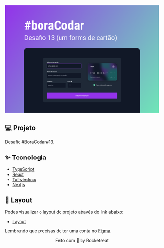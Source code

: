 <p align="center">
  <img alt="BoraCodar-13-Cartão de credito" src=".github/assets/capa.png" />
</p>

## 💻 Projeto

Desafio #BoraCodar#13.

## ✨ Tecnologia

- [TypeScript](https://www.typescriptlang.org/)
- [React](https://reactjs.org/)
- [Tailwindcss](https://tailwindcss.com/)
- [Nextjs](https://nextjs.org/)




## 🔖 Layout

Podes visualizar o layout do projeto através do link abaixo:

- [Layout](https://www.figma.com/file/h15cy8Pc1Nf0lreyexUUST/%23boraCodar---Desafio-13-(Community)?type=design&node-id=101-688&t=3dxtz2thKCdxZ32w-0)

Lembrando que precisas de ter uma conta no [Figma](http://figma.com/).


<p align="center">
  Feito com 💜 by Rocketseat
</p>